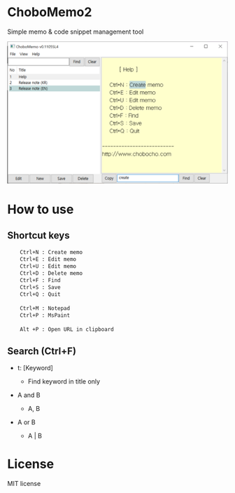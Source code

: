 # ChoboMemo2

Simple memo & code snippet management tool

![screen shot](doc/screenshot.png)


# How to use

## Shortcut keys
~~~
    Ctrl+N : Create memo
    Ctrl+E : Edit memo  
    Ctrl+U : Edit memo  
    Ctrl+D : Delete memo
    Ctrl+F : Find
    Ctrl+S : Save
    Ctrl+Q : Quit

    Ctrl+M : Notepad
    Ctrl+P : MsPaint

    Alt +P : Open URL in clipboard
~~~

## Search (Ctrl+F)
* t: [Keyword] 
  - Find keyword in title only

* A and B
  - A, B
  
* A or B
  - A | B
  
  
# License
MIT license
